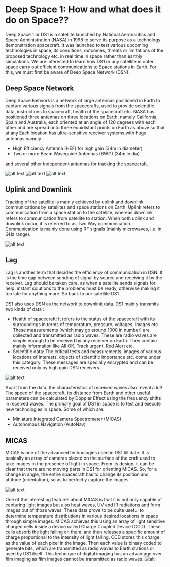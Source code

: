 # Deep Space 1: How and what does it do on Space??
Deep Space 1 or DS1 is a satellite launched by National Aeronautics and Space Administration (NASA) in 1998 to serve its purpose as a technology demonstration spacecraft. It was launched to test various upcoming technologies in space, its conditions, outcomes, threats or limitations of the proposed technology etc. in real time in space rather than earthly simulations.
We are interested to learn how DS1 or any satellite in outer space carry out efficient communications to Space stations in Earth. For this, we must first be aware of Deep Space Network (DSN).
## Deep Space Network
Deep Space Network is a network of large antennas positioned in Earth to capture various signals from the spacecrafts, used to provide scientific data, instructions to spacecraft, health of the spacecraft etc. NASA has positioned three antennas on three locations on Earth, namely California, Spain and Australia, each oriented at an angle of 120 degrees with each other and are spread onto three equidistant points on Earth as above so that at any 
Each location has ultra-sensitive receiver systems with huge antennas namely
* High Efficiency Antenna (HEF) for high gain (34m in diameter)
* Two or more Beam Waveguide Antennas (BWG) (34m in dia)

and several other independent antennas for tracking the spacecraft.

![alt text](https://github.com/ashrikant39/My-files/blob/master/images%20(1).jpg)
![alt text](https://github.com/ashrikant39/My-files/blob/master/images.jpg)
![alt text](http://www.qrg.northwestern.edu/projects/vss/docs/media/Communications/Dsn2.GIF)

## Uplink and Downlink
Tracking of the satellite is mainly achieved by uplink and downlink communications by satellites and space stations on Earth. Uplink refers to communication from a space station to the satellite, whereas downlink refers to communication from satellite to station. When both uplink and downlink occur, it is referred to as Two Way communication. Communication is mainly done using RF signals (mainly microwaves, i.e. in GHz range). 

![alt text](https://github.com/ashrikant39/My-files/blob/master/images%20(2).jpg)
## Lag
Lag is another term that decides the efficiency of communication in DSN. It is the time gap between sending of signal by source and receiving it by the receiver. Lag should be taken care, as when a satellite sends signals for help, instant solutions to the problems must be ready, otherwise making it too late for anything more.
So back to our satellite DS1. 
 
DS1 also uses DSN as the network to downlink data. DS1 mainly transmits two kinds of data :
* 	Health of spacecraft: It refers to the status of the spacecraft with its surroundings in terms of temperature, pressure, voltages, images etc. These measurements (which may go around 1000 in number) are collected and transmitted as radio waves. These are radio waves are simple enough to be received by any receiver on Earth. They contain mainly information like All OK, Track urgent, Red Alert etc. 
* Scientific data: The critical tests and measurements, images of various locations of interests, objects of scientific importance etc.  come under this category. These messages are specially encrypted and can be received only by high gain DSN receivers. 

![alt text](https://github.com/ashrikant39/My-files/blob/master/health-signals.gif)

Apart from the data, the characteristics of received waves also reveal a lot! The speed of the spacecraft, its distance from Earth and other useful parameters can be calculated by Doppler Effect using the frequency shifts in received waves.
The primary goal of DS1 in space is to test and execute new technologies in space.  Some of which are:
* Miniature Integrated Camera Spectrometer (MICAS)
* Autonomous Navigation (AutoNav)
## MICAS
MICAS is one of the advanced technologies used in DS1 till date. It is basically an array of cameras placed on the surface of the craft used to take images in the presence of light in space. From its design, it can be clear that there are no moving parts in DS1 for orienting MICAS. So, for a change in angle, the entire spacecraft has to change its position and attitude (orientation), so as to perfectly capture the images.

![alt text](https://github.com/ashrikant39/My-files/blob/master/micas3s_tn.jpg)

One of the interesting features about MICAS is that it is not only capable of capturing light images but also heat waves, UV and IR radiations and form images out of those waves. These data prove to be quite useful to determine temperature distributions in various desired locations in space through simple images.
MICAS achieves this using an array of light sensitive charged cells inside a device called Charge Coupled Device (CCD).  These cells absorb the light falling on them, and then releases a specific amount of charge proportional to the intensity of light falling. CCD stores this charge as the value of each pixel in the image. Then each value is binary coded to generate bits, which are transmitted as radio waves to Earth stations or used by DS1 itself. This technique of digital imaging has an advantage over film imaging as film images cannot be transmitted as radio waves.
![alt]()
